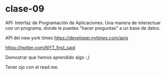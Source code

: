 # clase-09

API: Interfaz de Programación de Aplicaciones. Una manera de interactuar con un programa, donde le puedes "hacer preguntas" a un base de datos.

API del new york times
https://developer.nytimes.com/apis

https://twitter.com/NYT_first_said

Demostrar que hemos aprendido algo :,)

Tener ojo con el read me.
